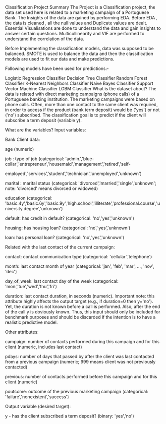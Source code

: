 Classification
Project Summary
The Project is a Classification project, the data set used here is related to a marketing campaign of a Portuguese Bank. The Insights of the data are gained by performing EDA. Before EDA , the data is cleaned , all the null values and Duplicate values are dealt. Essential Visualisations are done to understand the data and gain insights to answer certain questions. Multicollinearity and VIF are performed to understand the correlation of the data.

Before Implementing the classification models, data was supposed to be balanced. SMOTE is used to balance the data and then the classification models are used to fit our data and make predictions.

Following models have been used for predictions:-

Logistic Regression Classifier
Decision Tree Classifier
Random Forest Classifier
K-Nearest Neighbors Classifier
Naive Bayes Classifier
Support Vector Machine Classifier
LGBM Classifier
What is the dataset about?
The data is related with direct marketing campaigns (phone calls) of a Portuguese banking institution. The marketing campaigns were based on phone calls. Often, more than one contact to the same client was required, in order to access if the product (bank term deposit) would be ('yes') or not ('no') subscribed. The classification goal is to predict if the client will subscribe a term deposit (variable y).

What are the variables?
Input variables:

Bank Client data:

age (numeric)

job : type of job (categorical: 'admin.','blue-collar','entrepreneur','housemaid','management','retired','self-

employed','services','student','technician','unemployed','unknown')

marital : marital status (categorical: 'divorced','married','single','unknown'; note: 'divorced' means divorced or widowed)

education (categorical: 'basic.4y','basic.6y','basic.9y','high.school','illiterate','professional.course','university.degree','unknown')

default: has credit in default? (categorical: 'no','yes','unknown')

housing: has housing loan? (categorical: 'no','yes','unknown')

loan: has personal loan? (categorical: 'no','yes','unknown')

Related with the last contact of the current campaign:

contact: contact communication type (categorical: 'cellular','telephone')

month: last contact month of year (categorical: 'jan', 'feb', 'mar', ..., 'nov', 'dec')

day_of_week: last contact day of the week (categorical: 'mon','tue','wed','thu','fri')

duration: last contact duration, in seconds (numeric). Important note: this attribute highly affects the output target (e.g., if duration=0 then y='no'). Yet, the duration is not known before a call is performed. Also, after the end of the call y is obviously known. Thus, this input should only be included for benchmark purposes and should be discarded if the intention is to have a realistic predictive model.

Other attributes:

campaign: number of contacts performed during this campaign and for this client (numeric, includes last contact)

pdays: number of days that passed by after the client was last contacted from a previous campaign (numeric; 999 means client was not previously contacted)

previous: number of contacts performed before this campaign and for this client (numeric)

poutcome: outcome of the previous marketing campaign (categorical: 'failure','nonexistent','success')

Output variable (desired target):

y - has the client subscribed a term deposit? (binary: 'yes','no')
